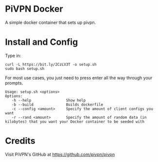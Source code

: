 # PiVPN Docker
A simple docker container that sets up pivpn.

# Install and Config
Type in:
```
curl -L https://bit.ly/2CzLV3T -o setup.sh
sudo bash setup.sh
```
For most use cases, you just need to press enter all the way through your prompts.

```
Usage: setup.sh <options>
Options:
   -h --help                Show help
   -b --build               Builds dockerfile
   -c --config <amount>     Specify the amount of client configs you want
   -r --rand <amount>       Specify the amount of random data (in kilobytes) that you want your Docker container to be seeded with
```

# Credits
Visit PiVPN's GitHub at https://github.com/pivpn/pivpn
